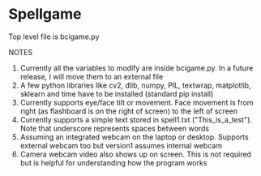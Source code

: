 # Spellgame
Top level file is bcigame.py

NOTES

1) Currently all the variables to modify are inside bcigame.py. In a future release, I will move them to an external file
2) A few python libraries like cv2, dlib, numpy, PIL, textwrap, matplotlib, sklearn and time  have to be installed (standard pip install)
3) Currently supports eye/face tilt or movement. Face movement is from right (as flashboard is on the right of screen) to the left of screen
4) Currently supports a simple text stored in spell1.txt ("This_is_a_test"). Note that underscore represents spaces between words
5) Assuming an integrated webcam on the laptop or desktop. Supports external webcam too but version1 assumes internal webcam
6) Camera webcam video also shows up on screen. This is not required but is helpful for understanding how the program works
